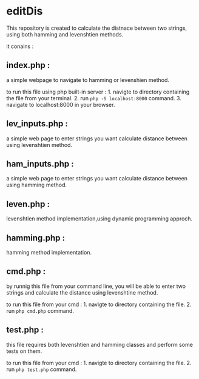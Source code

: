 # editDis

This repository is created to calculate the distnace between two strings, using both hamming and levenshtien methods.

it conains :

## index.php :
a simple webpage to navigate to hamming or levenshien method.

to run this file using php built-in server :
	1. navigte to directory containing the file from your terminal.
	2. run ```php -S localhost:8000``` command.
	3. navigate to localhost:8000 in your browser.

## lev_inputs.php :
a simple web page to enter strings you want calculate distance between using levenshtien method.

## ham_inputs.php : 
a simple web page to enter strings you want calculate distance between using hamming method.

## leven.php :
levenshtien method implementation,using dynamic programming approch.

## hamming.php :
hamming method implementation.

## cmd.php : 
by runnig this file from your command line, you will be able to enter two strings and calculate the distance using
levenshtine method.

to run this file from your cmd :
	1. navigte to directory containing the file.
	2. run ``` php cmd.php ``` command.

## test.php :
this file requires both levenshtien and hamming classes and perform some tests on them.

to run this file from your cmd :
	1. navigte to directory containing the file.
	2. run ``` php test.php ``` command.



